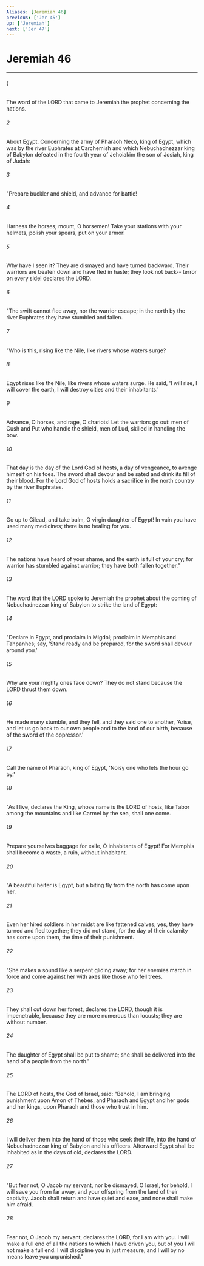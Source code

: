 ```yaml
---
Aliases: [Jeremiah 46]
previous: ['Jer 45']
up: ['Jeremiah']
next: ['Jer 47']
---
```

# Jeremiah 46

***

 

###### 1 
The word of the LORD that came to Jeremiah the prophet concerning the nations.
 
 

###### 2 
About Egypt. Concerning the army of Pharaoh Neco, king of Egypt, which was by the river Euphrates at Carchemish and which Nebuchadnezzar king of Babylon defeated in the fourth year of Jehoiakim the son of Josiah, king of Judah:
 
 

###### 3 
"Prepare buckler and shield, 
 and advance for battle! 
 
 

###### 4 
Harness the horses; 
 mount, O horsemen! 
 Take your stations with your helmets, 
 polish your spears, 
 put on your armor! 
 
 

###### 5 
Why have I seen it? 
 They are dismayed 
 and have turned backward. 
 Their warriors are beaten down 
 and have fled in haste; 
 they look not back-- 
 terror on every side! 
 declares the LORD.
 
 

###### 6 
"The swift cannot flee away, 
 nor the warrior escape; 
 in the north by the river Euphrates 
 they have stumbled and fallen.
 
 

###### 7 
"Who is this, rising like the Nile, 
 like rivers whose waters surge? 
 
 

###### 8 
Egypt rises like the Nile, 
 like rivers whose waters surge. 
 He said, 'I will rise, I will cover the earth, 
 I will destroy cities and their inhabitants.' 
 
 

###### 9 
Advance, O horses, 
 and rage, O chariots! 
 Let the warriors go out: 
 men of Cush and Put who handle the shield, 
 men of Lud, skilled in handling the bow. 
 
 

###### 10 
That day is the day of the Lord God of hosts, 
 a day of vengeance, 
 to avenge himself on his foes. 
 The sword shall devour and be sated 
 and drink its fill of their blood. 
 For the Lord God of hosts holds a sacrifice 
 in the north country by the river Euphrates. 
 
 

###### 11 
Go up to Gilead, and take balm, 
 O virgin daughter of Egypt! 
 In vain you have used many medicines; 
 there is no healing for you. 
 
 

###### 12 
The nations have heard of your shame, 
 and the earth is full of your cry; 
 for warrior has stumbled against warrior; 
 they have both fallen together."
 
 

###### 13 
The word that the LORD spoke to Jeremiah the prophet about the coming of Nebuchadnezzar king of Babylon to strike the land of Egypt:
 
 

###### 14 
"Declare in Egypt, and proclaim in Migdol; 
 proclaim in Memphis and Tahpanhes; 
 say, 'Stand ready and be prepared, 
 for the sword shall devour around you.' 
 
 

###### 15 
Why are your mighty ones face down? 
 They do not stand 
 because the LORD thrust them down. 
 
 

###### 16 
He made many stumble, and they fell, 
 and they said one to another, 
 'Arise, and let us go back to our own people 
 and to the land of our birth, 
 because of the sword of the oppressor.' 
 
 

###### 17 
Call the name of Pharaoh, king of Egypt, 
 'Noisy one who lets the hour go by.'
 
 

###### 18 
"As I live, declares the King, 
 whose name is the LORD of hosts, 
 like Tabor among the mountains 
 and like Carmel by the sea, shall one come. 
 
 

###### 19 
Prepare yourselves baggage for exile, 
 O inhabitants of Egypt! 
 For Memphis shall become a waste, 
 a ruin, without inhabitant.
 
 

###### 20 
"A beautiful heifer is Egypt, 
 but a biting fly from the north has come upon her. 
 
 

###### 21 
Even her hired soldiers in her midst 
 are like fattened calves; 
 yes, they have turned and fled together; 
 they did not stand, 
 for the day of their calamity has come upon them, 
 the time of their punishment.
 
 

###### 22 
"She makes a sound like a serpent gliding away; 
 for her enemies march in force 
 and come against her with axes 
 like those who fell trees. 
 
 

###### 23 
They shall cut down her forest, 
 declares the LORD, 
 though it is impenetrable, 
 because they are more numerous than locusts; 
 they are without number. 
 
 

###### 24 
The daughter of Egypt shall be put to shame; 
 she shall be delivered into the hand of a people from the north."
 
 

###### 25 
The LORD of hosts, the God of Israel, said: "Behold, I am bringing punishment upon Amon of Thebes, and Pharaoh and Egypt and her gods and her kings, upon Pharaoh and those who trust in him. 
 

###### 26 
I will deliver them into the hand of those who seek their life, into the hand of Nebuchadnezzar king of Babylon and his officers. Afterward Egypt shall be inhabited as in the days of old, declares the LORD.
 
 

###### 27 
"But fear not, O Jacob my servant, 
 nor be dismayed, O Israel, 
 for behold, I will save you from far away, 
 and your offspring from the land of their captivity. 
 Jacob shall return and have quiet and ease, 
 and none shall make him afraid. 
 
 

###### 28 
Fear not, O Jacob my servant, 
 declares the LORD, 
 for I am with you. 
 I will make a full end of all the nations 
 to which I have driven you, 
 but of you I will not make a full end. 
 I will discipline you in just measure, 
 and I will by no means leave you unpunished."
 
